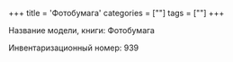 +++
title = 'Фотобумага'
categories = [""]
tags = [""]
+++

Название модели, книги: Фотобумага

Инвентаризационный номер: 939

